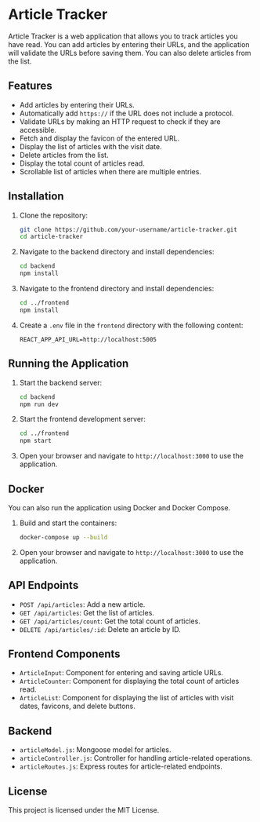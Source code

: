 # Article Tracker

Article Tracker is a web application that allows you to track articles you have read. You can add articles by entering their URLs, and the application will validate the URLs before saving them. You can also delete articles from the list.

## Features

- Add articles by entering their URLs.
- Automatically add `https://` if the URL does not include a protocol.
- Validate URLs by making an HTTP request to check if they are accessible.
- Fetch and display the favicon of the entered URL.
- Display the list of articles with the visit date.
- Delete articles from the list.
- Display the total count of articles read.
- Scrollable list of articles when there are multiple entries.

## Installation

1. Clone the repository:

    ```sh
    git clone https://github.com/your-username/article-tracker.git
    cd article-tracker
    ```

2. Navigate to the backend directory and install dependencies:

    ```sh
    cd backend
    npm install
    ```

3. Navigate to the frontend directory and install dependencies:

    ```sh
    cd ../frontend
    npm install
    ```

4. Create a `.env` file in the `frontend` directory with the following content:

    ```env
    REACT_APP_API_URL=http://localhost:5005
    ```

## Running the Application

1. Start the backend server:

    ```sh
    cd backend
    npm run dev
    ```

2. Start the frontend development server:

    ```sh
    cd ../frontend
    npm start
    ```

3. Open your browser and navigate to `http://localhost:3000` to use the application.

## Docker

You can also run the application using Docker and Docker Compose.

1. Build and start the containers:

    ```sh
    docker-compose up --build
    ```

2. Open your browser and navigate to `http://localhost:3000` to use the application.

## API Endpoints

- `POST /api/articles`: Add a new article.
- `GET /api/articles`: Get the list of articles.
- `GET /api/articles/count`: Get the total count of articles.
- `DELETE /api/articles/:id`: Delete an article by ID.

## Frontend Components

- `ArticleInput`: Component for entering and saving article URLs.
- `ArticleCounter`: Component for displaying the total count of articles read.
- `ArticleList`: Component for displaying the list of articles with visit dates, favicons, and delete buttons.

## Backend

- `articleModel.js`: Mongoose model for articles.
- `articleController.js`: Controller for handling article-related operations.
- `articleRoutes.js`: Express routes for article-related endpoints.

## License

This project is licensed under the MIT License.